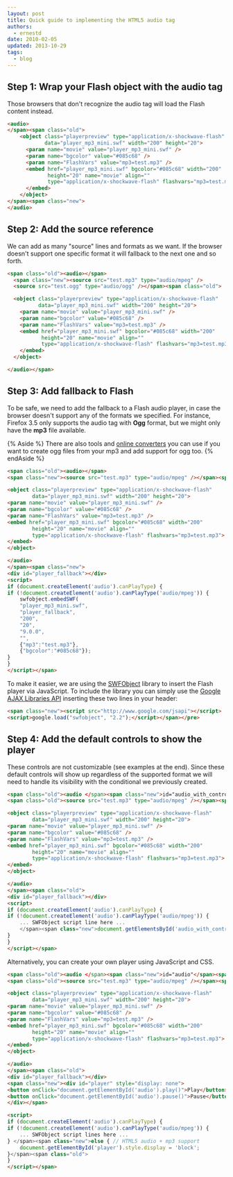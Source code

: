 ```yaml
---
layout: post
title: Quick guide to implementing the HTML5 audio tag
authors:
  - ernestd
date: 2010-02-05
updated: 2013-10-29
tags:
  - blog
---
```


## Step 1: Wrap your Flash object with the audio tag

Those browsers that don't recognize the audio tag will load the Flash content instead.

```html
<audio>
</span><span class="old">
    <object class="playerpreview" type="application/x-shockwave-flash"
            data="player_mp3_mini.swf" width="200" height="20">
      <param name="movie" value="player_mp3_mini.swf" />
      <param name="bgcolor" value="#085c68" />
      <param name="FlashVars" value="mp3=test.mp3" />
      <embed href="player_mp3_mini.swf" bgcolor="#085c68" width="200"
             height="20" name="movie" align=""
             type="application/x-shockwave-flash" flashvars="mp3=test.mp3">
      </embed>
    </object>
</span><span class="new">
</audio>
```

## Step 2: Add the source reference

We can add as many "source" lines and formats as we want. If the browser doesn't support one specific format it will fallback to the next one and so forth.

```html
<span class="old"><audio></span>
  <span class="new"><source src="test.mp3" type="audio/mpeg" />
  <source src="test.ogg" type="audio/ogg" /></span><span class="old">

  <object class="playerpreview" type="application/x-shockwave-flash"
          data="player_mp3_mini.swf" width="200" height="20">
    <param name="movie" value="player_mp3_mini.swf" />
    <param name="bgcolor" value="#085c68" />
    <param name="FlashVars" value="mp3=test.mp3" />
    <embed href="player_mp3_mini.swf" bgcolor="#085c68" width="200"
           height="20" name="movie" align=""
           type="application/x-shockwave-flash" flashvars="mp3=test.mp3">
    </embed>
  </object>

</audio></span>
```

## Step 3: Add fallback to Flash

To be safe, we need to add the fallback to a Flash audio player, in case the browser doesn't support any of the formats we specified. For instance, Firefox 3.5 only supports the audio tag with __Ogg__ format, but we might only have the __mp3__ file available.

{% Aside %}
There are also tools and [online converters](http://audio.online-convert.com/convert-to-ogg) you can use if you want to create ogg files from your mp3 and add support for ogg too.
{% endAside %}

```html
<span class="old"><audio></span>
<span class="new"><source src="test.mp3" type="audio/mpeg" /></span><span class="old">

<object class="playerpreview" type="application/x-shockwave-flash"
        data="player_mp3_mini.swf" width="200" height="20">
<param name="movie" value="player_mp3_mini.swf" />
<param name="bgcolor" value="#085c68" />
<param name="FlashVars" value="mp3=test.mp3" />
<embed href="player_mp3_mini.swf" bgcolor="#085c68" width="200"
        height="20" name="movie" align=""
        type="application/x-shockwave-flash" flashvars="mp3=test.mp3">
</embed>
</object>

</audio>
</span><span class="new">
<div id="player_fallback"></div>
<script>
if (document.createElement('audio').canPlayType) {
if (!document.createElement('audio').canPlayType('audio/mpeg')) {
    swfobject.embedSWF(
    "player_mp3_mini.swf",
    "player_fallback",
    "200",
    "20",
    "9.0.0",
    "",
    {"mp3":"test.mp3"},
    {"bgcolor":"#085c68"});
}
}
</script></span>
```

To make it easier, we are using the [SWFObject](http://code.google.com/p/swfobject/) library to insert the Flash player via JavaScript. To include the library you can simply use the [Google AJAX Libraries API](http://code.google.com/apis/ajaxlibs/) inserting these two lines in your header:

```html
<span class="new"><script src="http://www.google.com/jsapi"></script>
<script>google.load("swfobject", "2.2");</script></span></pre>
```

## Step 4: Add the default controls to show the player

These controls are not customizable (see examples at the end). Since these default controls will show up regardless of the supported format we will need to handle its visibility with the conditional we previously created.

```html
<span class="old"><audio </span><span class="new">id="audio_with_controls" controls</span><span class="old">></span>
<span class="old"><source src="test.mp3" type="audio/mpeg" /></span><span class="old">

<object class="playerpreview" type="application/x-shockwave-flash"
        data="player_mp3_mini.swf" width="200" height="20">
<param name="movie" value="player_mp3_mini.swf" />
<param name="bgcolor" value="#085c68" />
<param name="FlashVars" value="mp3=test.mp3" />
<embed href="player_mp3_mini.swf" bgcolor="#085c68" width="200"
        height="20" name="movie" align=""
        type="application/x-shockwave-flash" flashvars="mp3=test.mp3">
</embed>
</object>

</audio>
</span><span class="old">
<div id="player_fallback"></div>
<script>
if (document.createElement('audio').canPlayType) {
if (!document.createElement('audio').canPlayType('audio/mpeg')) {
    ... SWFObject script line here ...
    </span><span class="new">document.getElementsById('audio_with_controls').style.display = 'none';</span><span class="old">
}
}
</script></span>
```

Alternatively, you can create your own player using JavaScript and CSS.
```html
<span class="old"><audio </span><span class="new">id="audio"</span><span class="old">></span>
<span class="old"><source src="test.mp3" type="audio/mpeg" /></span><span class="old">

<object class="playerpreview" type="application/x-shockwave-flash"
        data="player_mp3_mini.swf" width="200" height="20">
<param name="movie" value="player_mp3_mini.swf" />
<param name="bgcolor" value="#085c68" />
<param name="FlashVars" value="mp3=test.mp3" />
<embed href="player_mp3_mini.swf" bgcolor="#085c68" width="200"
        height="20" name="movie" align=""
        type="application/x-shockwave-flash" flashvars="mp3=test.mp3">
</embed>
</object>

</audio>
</span><span class="old">
<div id="player_fallback"></div>
<span class="new"><div id="player" style="display: none">
<button onClick="document.getElementById('audio').play()">Play</button>
<button onClick="document.getElementById('audio').pause()">Pause</button>
</div></span>

<script>
if (document.createElement('audio').canPlayType) {
if (!document.createElement('audio').canPlayType('audio/mpeg')) {
    ... SWFObject script lines here ...
} </span><span class="new">else { // HTML5 audio + mp3 support
    document.getElementById('player').style.display = 'block';
}</span><span class="old">
}
</script></span>
```

